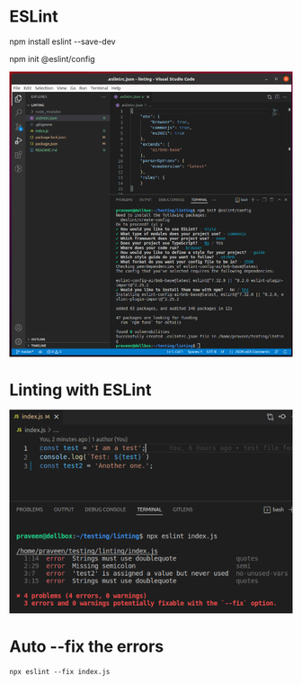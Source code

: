 # ESLint

npm install eslint --save-dev

npm init @eslint/config

![ESLint Config](eslint-config.png)

# Linting with ESLint

![Errors](eslint-errors.png)

# Auto --fix the errors

```
npx eslint --fix index.js
```